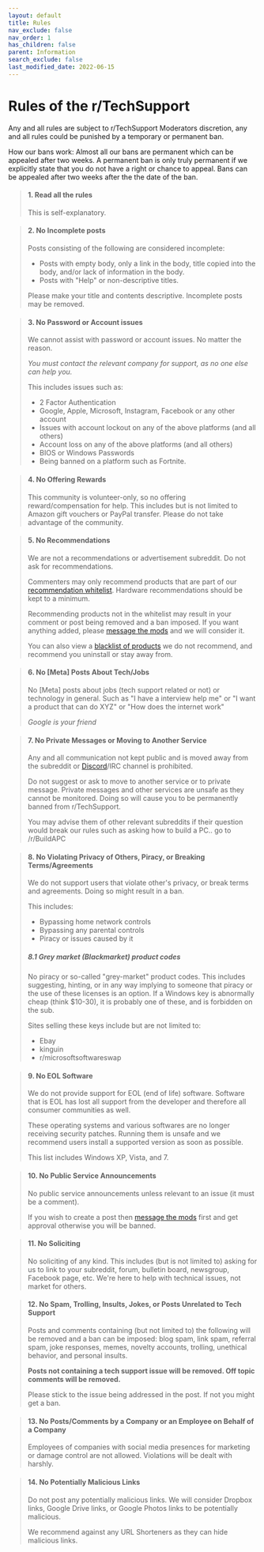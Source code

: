 ```yaml
---
layout: default
title: Rules
nav_exclude: false
nav_order: 1
has_children: false
parent: Information
search_exclude: false
last_modified_date: 2022-06-15
---
```


# Rules of the r/TechSupport

Any and all rules are subject to r/TechSupport Moderators discretion, any and all rules could be punished by a temporary or permanent ban.

How our bans work: Almost all our bans are permanent which can be appealed after two weeks. A permanent ban is only truly permanent if we explicitly state that you do not have a right or chance to appeal. Bans can be appealed after two weeks after the the date of the ban. 
 
> #### 1. Read all the rules 
> This is self-explanatory.

> #### 2. No Incomplete posts
>
> Posts consisting of the following are considered incomplete:
> * Posts with empty body, only a link in the body, title copied into the body, and/or lack of information in the body.
> * Posts with "Help" or non-descriptive titles. 
>
> Please make your title and contents descriptive. Incomplete posts may be removed.

> #### 3. No Password or Account issues
> We cannot assist with password or account issues. No matter the reason.
> 
> *You must contact the relevant company for support, as no one else can help you.*
> 
> This includes issues such as:
> * 2 Factor Authentication
> * Google, Apple, Microsoft, Instagram, Facebook or any other account
> * Issues with account lockout on any of the above platforms (and all others)
> * Account loss on any of the above platforms (and all others)
> * BIOS or Windows Passwords
> * Being banned on a platform such as Fortnite.

> #### 4. No Offering Rewards
> This community is volunteer-only, so no offering reward/compensation for help. This includes but is not limited to Amazon gift vouchers or PayPal transfer. Please do not take advantage of the community.

> #### 5. No Recommendations
> We are not a recommendations or advertisement subreddit. Do not ask for recommendations.
> 
> Commenters may only recommend products that are part of our [recommendation whitelist](/docs/recommendations/whitelist). 
> Hardware recommendations should be kept to a minimum.
>  
> Recommending products not in the whitelist may result in your comment or post being removed and a ban imposed. If you want anything added, please [message the mods](https://www.reddit.com/message/compose?to=/r/techsupport) and we will consider it.
>  
> You can also view a [blacklist of products](/docs/recommendations/blacklist) we do not recommend, and recommend you uninstall or stay away from.

> #### 6. No [Meta] Posts About Tech/Jobs
> No [Meta] posts about jobs (tech support related or not) or technology in general.
> Such as "I have a interview help me" or "I want a product that can do XYZ" or "How does the internet work"
> 
> *Google is your friend*

> #### 7. No Private Messages or Moving to Another Service
> Any and all communication not kept public and is moved away from the subreddit or [Discord](https://discord.gg/2EDwzWa)/IRC channel is prohibited. 
> 
> Do not suggest or ask to move to another service or to private message. Private messages and other services are unsafe as they cannot be monitored. Doing so will cause you to be permanently banned from r/TechSupport.
> 
> You may advise them of other relevant subreddits if their question would break our rules such as asking how to build a PC.. go to /r/BuildAPC

> #### 8. No Violating Privacy of Others, Piracy, or Breaking Terms/Agreements
> We do not support users that violate other's privacy, or break terms and agreements. Doing so might result in a ban.
> 
> This includes:
> 
> * Bypassing home network controls
> * Bypassing any parental controls
> * Piracy or issues caused by it
> 
> ##### 8.1 Grey market (Blackmarket) product codes
> No piracy or so-called "grey-market" product codes. This includes suggesting, hinting, or in any way implying to someone that piracy or the use of these licenses is an option. If a Windows key is abnormally cheap (think $10-30), it is probably one of these, and is forbidden on the sub.
> 
> Sites selling these keys include but are not limited to:
> * Ebay
> * kinguin
> * r/microsoftsoftwareswap

> #### 9. No EOL Software
> We do not provide support for EOL (end of life) software. Software that is EOL has lost all support from the developer and therefore all consumer communities as well.
> 
> These operating systems and various softwares are no longer receiving security patches. Running them is unsafe and we recommend users install a supported version as soon as possible.
> 
> This list includes Windows XP, Vista, and 7.

> #### 10. No Public Service Announcements
> No public service announcements unless relevant to an issue (it must be a comment). 
> 
> If you wish to create a post then [message the mods](https://www.reddit.com/message/compose?to=/r/techsupport) first and get approval otherwise you will be banned.


> #### 11. No Soliciting
> No soliciting of any kind. This includes (but is not limited to) asking for us to link to your subreddit, forum, bulletin board, newsgroup, Facebook page, etc. We're here to help with technical issues, not market for others.

> #### 12. No Spam, Trolling, Insults, Jokes, or Posts Unrelated to Tech Support
> Posts and comments containing (but not limited to) the following will be removed and a ban can be imposed: blog spam, link spam, referral spam, joke responses, memes, novelty accounts, trolling, unethical behavior, and personal insults.
> 
> **Posts not containing a tech support issue will be removed. Off topic comments will be removed.**
> 
> Please stick to the issue being addressed in the post. If not you might get a ban.

> #### 13. No Posts/Comments by a Company or an Employee on Behalf of a Company
> Employees of companies with social media presences for marketing or damage control are not allowed. Violations will be dealt with harshly.

> #### 14. No Potentially Malicious Links
> Do not post any potentially malicious links. We will consider Dropbox links, Google Drive links, or Google Photos links to be potentially malicious. 
> 
> We recommend against any URL Shorteners as they can hide malicious links.
